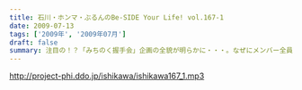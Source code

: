 ```yaml
---
title: 石川・ホンマ・ぶるんのBe-SIDE Your Life! vol.167-1
date: 2009-07-13
tags: ['2009年', '2009年07月']
draft: false
summary: 注目の！？「みちのく握手会」企画の全貌が明らかに・・・。なぜにメンバー全員が歓迎ムードにならないのか・・・全行程推定１０００キロオーバーの長旅になりそう。NAMAE
---
```


http://project-phi.ddo.jp/ishikawa/ishikawa167_1.mp3
